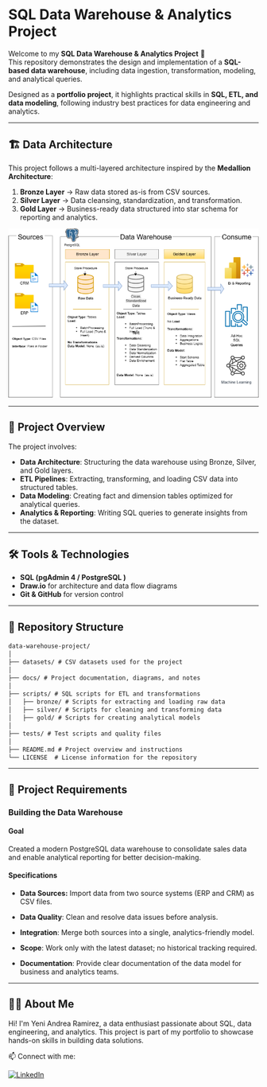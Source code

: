 # SQL Data Warehouse & Analytics Project

Welcome to my **SQL Data Warehouse & Analytics Project** 🚀  
This repository demonstrates the design and implementation of a **SQL-based data warehouse**, including data ingestion, transformation, modeling, and analytical queries.  

Designed as a **portfolio project**, it highlights practical skills in **SQL, ETL, and data modeling**, following industry best practices for data engineering and analytics.

---

## 🏗️ Data Architecture

This project follows a multi-layered architecture inspired by the **Medallion Architecture**:

1. **Bronze Layer** → Raw data stored as-is from CSV sources.  
2. **Silver Layer** → Data cleansing, standardization, and transformation.  
3. **Gold Layer** → Business-ready data structured into star schema for reporting and analytics.  

![Data Architecture](docs/Architecture.png)

---

## 📖 Project Overview

The project involves:

- **Data Architecture**: Structuring the data warehouse using Bronze, Silver, and Gold layers.  
- **ETL Pipelines**: Extracting, transforming, and loading CSV data into structured tables.  
- **Data Modeling**: Creating fact and dimension tables optimized for analytical queries.  
- **Analytics & Reporting**: Writing SQL queries to generate insights from the dataset.

---

## 🛠️ Tools & Technologies

- **SQL (pgAdmin 4 / PostgreSQL )**  
- **Draw.io** for architecture and data flow diagrams  
- **Git & GitHub** for version control  

---

## 📂 Repository Structure
```
data-warehouse-project/
│
├── datasets/ # CSV datasets used for the project
│
├── docs/ # Project documentation, diagrams, and notes
│  
├── scripts/ # SQL scripts for ETL and transformations
│   ├── bronze/ # Scripts for extracting and loading raw data
│   ├── silver/ # Scripts for cleaning and transforming data
│   ├── gold/ # Scripts for creating analytical models
│
├── tests/ # Test scripts and quality files
│
├── README.md # Project overview and instructions
└── LICENSE  # License information for the repository
```
---
## 🚀 Project Requirements
### Building the Data Warehouse
#### Goal

Created a modern PostgreSQL data warehouse to consolidate sales data and enable analytical reporting for better decision-making.

#### Specifications

- **Data Sources:** Import data from two source systems (ERP and CRM) as CSV files.

- **Data Quality**: Clean and resolve data issues before analysis.

- **Integration**: Merge both sources into a single, analytics-friendly model.

- **Scope**: Work only with the latest dataset; no historical tracking required.

- **Documentation**: Provide clear documentation of the data model for business and analytics teams.

---
<!-- 
### BI: Analytics & Reporting (Data Analysis)
#### Goal

Generate SQL-based insights on:
- **Customer Behavior**

- **Product Performance**

- **Sales Trends**

These insights provide stakeholders with key business metrics for informed decision-making.
---
-->

## 👨‍💻 About Me

Hi! I'm Yeni Andrea Ramirez, a data enthusiast passionate about SQL, data engineering, and analytics.
This project is part of my portfolio to showcase hands-on skills in building data solutions.

📫 Connect with me:

[![LinkedIn](https://img.shields.io/badge/LinkedIn-0077B5?style=for-the-badge&logo=linkedin&logoColor=white)](https://www.linkedin.com/in/yeni-andrea-ramirez-tellez-crm/)
